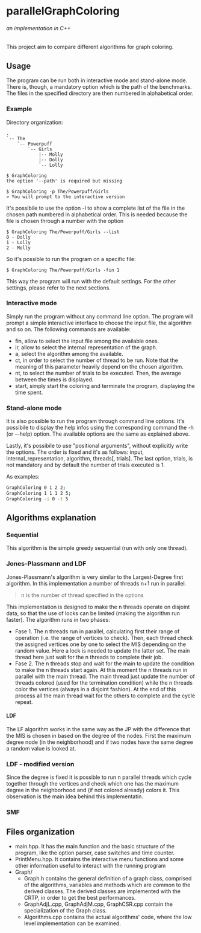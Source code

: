 # parallelGraphColoring
###### an implementation in C++
This project aim to compare different algorithms for graph coloring. 

## Usage
The program can be run both in interactive mode and stand-alone mode. There is, though, a mandatory option which is the path of the benchmarks. The files in the specified directory are then numbered in alphabetical order.

### Example
Directory organization:
```
.
`-- The
    `-- Powerpuff
        `-- Girls
            |-- Molly
            |-- Dolly
            `-- Lolly

```
```
$ GraphColoring 
the option '--path' is required but missing

$ GraphColoring -p The/Powerpuff/Girls
> You will prompt to the interactive version
```
It's possibile to use the option -l to show a complete list of the file in the chosen path  numbered in alphabetical order. This is needed because the file is chosen through a number with the option 

```
$ GraphColoring The/Powerpuff/Girls --list
0 - Dolly
1 - Lolly
2 - Molly
```
So it's possible to run the program on a specific file:
```
$ GraphColoring The/Powerpuff/Girls -fin 1 
```
This way the program will run with the default settings.
For the other settings, please refer to the next sections.

### Interactive mode
Simply run the program without any command line option. The program will prompt a simple interactive interface to choose the input file, the algorithm and so on.
The following commands are available:
- fin, allow to select the input file among the available ones.
- ir, allow to select the internal representation of the graph.
- a, select the algorithm among the available.
- ct, in order to select the number of thread to be run. Note that the meaning of this parameter heavily depend on the chosen algorithm.
- nt, to select the number of trials to be executed. Then, the average between the times is displayed.
- start, simply start the coloring and terminate the program, displaying the time spent.

### Stand-alone mode
It is also possible to run the program through command line options. It's possibile to display the help infos using the corresponding command the -h (or --help) option. The available options are the same as explained above.

Lastly, it's possibile to use "positional arguments", without explicitly write the options. The order is fixed and it's as follows: input, internal_representation, algorithm, threads[, trials].
The last option, trials, is not mandatory and by default the number of trials executed is 1.

As examples:
```bash
GraphColoring 0 1 2 2;
GraphColoring 1 1 1 2 5;
GraphColoring -i 0 -t 5
```

## Algorithms explanation
### Sequential
This algorithm is the simple greedy sequential (run with only one thread).

### Jones-Plassmann and LDF
Jones-Plassmann's algorithm is very similar to the Largest-Degree first algorithm. In this implementation a number of threads n+1 run in parallel.

> n is the number of thread specified in the options

This implementation is designed to make the n threads operate on disjoint data, so that the use of locks can be limited (making the algorithm run faster). The algorithm runs in two phases:
- Fase 1. The n threads run in parallel, calculating first their range of operation (i.e. the range of vertices to check). Then, each thread check the assigned vertices one by one to select the MIS depending on the random value. Here a lock is needed to update the latter set. The main thread here just wait for the n threads to complete their job.
- Fase 2. The n threads stop and wait for the main to update the condition to make the n threads start again. At this moment the n threads run in parallel with the main thread. The main thread just update the number of threads colored (used for the termination condition) while the n threads color the vertices (always in a disjoint fashion). At the end of this process all the main thread wait for the others to complete and the cycle repeat.

#### LDF
The LF algorithm works in the same way as the JP with the difference that the MIS is chosen in based on the degree of the nodes. First the maximum degree node (in the neighborhood) and if two nodes have the same degree a random value is looked at.

### LDF - modified version
Since the degree is fixed it is possible to run n parallel threads which cycle together through the vertices and check which one has the maximum degree in the neighborhood and (if not colored already) colors it. This observation is the main idea behind this implementatin.

### SMF 


## Files organization
- main.hpp. It has the main function and the basic structure of the program, like the option parser, case switches and time counter.
- PrintMenu.hpp. It contains the interactive menu functions and some other information useful to interact with the running program
- Graph/
  - Graph.h contains the general definition of a graph class, comprised of the algorithms, variables and methods which are common to the derived classes. The derived classes are implemented with the CRTP, in order to get the best performances. 
  - GraphAdjL.cpp, GraphAdjM.cpp, GraphCSR.cpp contain the specialization of the Graph class.
  - Algorithms.cpp contains the actual algorithms' code, where the low level implementation can be examined. 


